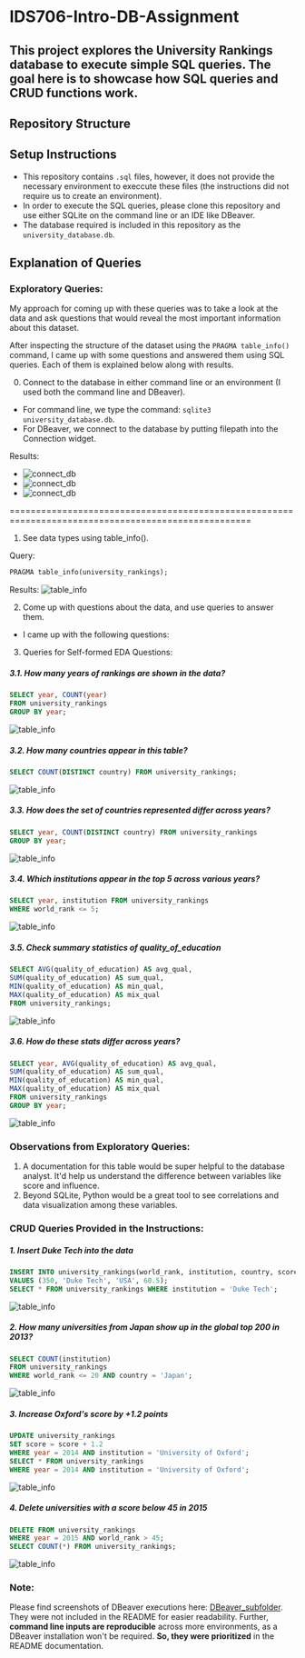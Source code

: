 # IDS706-Intro-DB-Assignment

## This project explores the University Rankings database to execute simple SQL queries. The goal here is to showcase how SQL queries and CRUD functions work.

## Repository Structure

## Setup Instructions
- This repository contains `.sql` files, however, it does not provide the necessary environment to execcute these files (the instructions did not require us to create an environment).
- In order to execute the SQL queries, please clone this repository and use either SQLite on the command line or an IDE like DBeaver.
- The database required is included in this repository as the `university_database.db`.

## Explanation of Queries

### Exploratory Queries:

My approach for coming up with these queries was to take a look at the data and ask questions that would reveal the most important information about this dataset.

After inspecting the structure of the dataset using the `PRAGMA table_info()` command, I came up with some questions and answered them using SQL queries. Each of them is explained below along with results.

0. Connect to the database in either command line or an environment (I used both the command line and DBeaver).
- For command line, we type the command: `sqlite3 university_database.db`.
- For DBeaver, we connect to the database by putting filepath into the Connection widget.

Results:
- ![connect_db](screenshots/command_line/connect_db_1.png)
- ![connect_db](screenshots/command_line/connect_db_2.png)
- ![connect_db](screenshots/DBeaver/connect_db_1.png)

====================================================================================================
1. See data types using table_info().

Query:
```sql
PRAGMA table_info(university_rankings);
```
Results:
![table_info](screenshots/command_line/analyze_table_info.png)

2. Come up with questions about the data, and use queries to answer them.
- I came up with the following questions:

3. Queries for Self-formed EDA Questions:

##### 3.1. How many years of rankings are shown in the data?

```sql
SELECT year, COUNT(year)
FROM university_rankings
GROUP BY year;
```
![table_info](screenshots/command_line/q3_1.png)



##### 3.2. How many countries appear in this table? 
```sql
SELECT COUNT(DISTINCT country) FROM university_rankings;
```
![table_info](screenshots/command_line/q3_2.png)


##### 3.3. How does the set of countries represented differ across years?
```sql
SELECT year, COUNT(DISTINCT country) FROM university_rankings
GROUP BY year;
```
![table_info](screenshots/command_line/q3_3.png)

##### 3.4. Which institutions appear in the top 5 across various years?
```sql
SELECT year, institution FROM university_rankings
WHERE world_rank <= 5;
```
![table_info](screenshots/command_line/q3_4.png)

##### 3.5. Check summary statistics of quality_of_education
```sql
SELECT AVG(quality_of_education) AS avg_qual,
SUM(quality_of_education) AS sum_qual,
MIN(quality_of_education) AS min_qual,
MAX(quality_of_education) AS mix_qual
FROM university_rankings;
```
![table_info](screenshots/command_line/q3_5.png)

##### 3.6. How do these stats differ across years?
```sql
SELECT year, AVG(quality_of_education) AS avg_qual, 
SUM(quality_of_education) AS sum_qual,
MIN(quality_of_education) AS min_qual,
MAX(quality_of_education) AS mix_qual
FROM university_rankings 
GROUP BY year;
```
![table_info](screenshots/command_line/q3_6.png)

### Observations from Exploratory Queries:
1. A documentation for this table would be super helpful to the database analyst. It'd help us understand the difference between variables like score and influence. 
2. Beyond SQLite, Python would be a great tool to see correlations and data visualization among these variables.


### CRUD Queries Provided in the Instructions:
##### 1. Insert Duke Tech into the data
```sql
INSERT INTO university_rankings(world_rank, institution, country, score)
VALUES (350, 'Duke Tech', 'USA', 60.5);
SELECT * FROM university_rankings WHERE institution = 'Duke Tech';
```
![table_info](screenshots/command_line/crud_insert.png)

##### 2. How many universities from Japan show up in the global top 200 in 2013?
```sql
SELECT COUNT(institution)
FROM university_rankings 
WHERE world_rank <= 20 AND country = 'Japan';
```
![table_info](screenshots/command_line/crud_japan.png)

##### 3. Increase Oxford's score by +1.2 points
```sql
UPDATE university_rankings
SET score = score + 1.2
WHERE year = 2014 AND institution = 'University of Oxford';
SELECT * FROM university_rankings
WHERE year = 2014 AND institution = 'University of Oxford';
```
![table_info](screenshots/command_line/crud_oxford.png)

##### 4. Delete universities with a score below 45 in 2015
```sql
DELETE FROM university_rankings
WHERE year = 2015 AND world_rank > 45;
SELECT COUNT(*) FROM university_rankings;
```
![table_info](screenshots/command_line/crud_delete.png)

### Note:
Please find screenshots of DBeaver executions here: [DBeaver_subfolder](/screenshots/DBeaver/). They were not included in the README for easier readability. Further, **command line inputs are reproducible** across more environments, as a DBeaver installation won't be required. **So, they were prioritized** in the README documentation.
